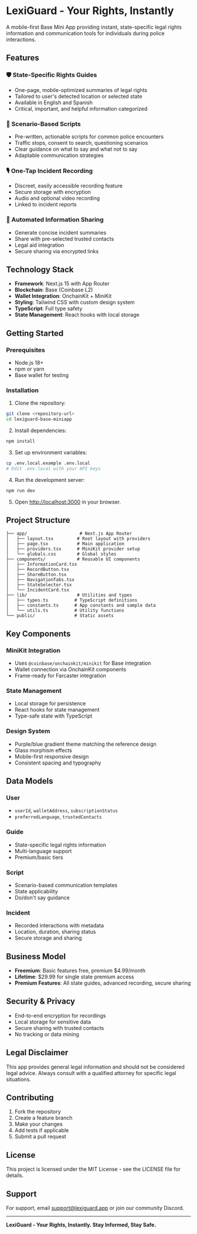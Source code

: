 # LexiGuard - Your Rights, Instantly

A mobile-first Base Mini App providing instant, state-specific legal rights information and communication tools for individuals during police interactions.

## Features

### 🛡️ State-Specific Rights Guides
- One-page, mobile-optimized summaries of legal rights
- Tailored to user's detected location or selected state
- Available in English and Spanish
- Critical, important, and helpful information categorized

### 📝 Scenario-Based Scripts
- Pre-written, actionable scripts for common police encounters
- Traffic stops, consent to search, questioning scenarios
- Clear guidance on what to say and what not to say
- Adaptable communication strategies

### 🎙️ One-Tap Incident Recording
- Discreet, easily accessible recording feature
- Secure storage with encryption
- Audio and optional video recording
- Linked to incident reports

### 🔗 Automated Information Sharing
- Generate concise incident summaries
- Share with pre-selected trusted contacts
- Legal aid integration
- Secure sharing via encrypted links

## Technology Stack

- **Framework**: Next.js 15 with App Router
- **Blockchain**: Base (Coinbase L2)
- **Wallet Integration**: OnchainKit + MiniKit
- **Styling**: Tailwind CSS with custom design system
- **TypeScript**: Full type safety
- **State Management**: React hooks with local storage

## Getting Started

### Prerequisites

- Node.js 18+ 
- npm or yarn
- Base wallet for testing

### Installation

1. Clone the repository:
```bash
git clone <repository-url>
cd lexiguard-base-miniapp
```

2. Install dependencies:
```bash
npm install
```

3. Set up environment variables:
```bash
cp .env.local.example .env.local
# Edit .env.local with your API keys
```

4. Run the development server:
```bash
npm run dev
```

5. Open [http://localhost:3000](http://localhost:3000) in your browser.

## Project Structure

```
├── app/                    # Next.js App Router
│   ├── layout.tsx         # Root layout with providers
│   ├── page.tsx           # Main application
│   ├── providers.tsx      # MiniKit provider setup
│   └── globals.css        # Global styles
├── components/            # Reusable UI components
│   ├── InformationCard.tsx
│   ├── RecordButton.tsx
│   ├── ShareButton.tsx
│   ├── NavigationTabs.tsx
│   ├── StateSelector.tsx
│   └── IncidentCard.tsx
├── lib/                   # Utilities and types
│   ├── types.ts          # TypeScript definitions
│   ├── constants.ts      # App constants and sample data
│   └── utils.ts          # Utility functions
└── public/               # Static assets
```

## Key Components

### MiniKit Integration
- Uses `@coinbase/onchainkit/minikit` for Base integration
- Wallet connection via OnchainKit components
- Frame-ready for Farcaster integration

### State Management
- Local storage for persistence
- React hooks for state management
- Type-safe state with TypeScript

### Design System
- Purple/blue gradient theme matching the reference design
- Glass morphism effects
- Mobile-first responsive design
- Consistent spacing and typography

## Data Models

### User
- `userId`, `walletAddress`, `subscriptionStatus`
- `preferredLanguage`, `trustedContacts`

### Guide
- State-specific legal rights information
- Multi-language support
- Premium/basic tiers

### Script
- Scenario-based communication templates
- State applicability
- Do/don't say guidance

### Incident
- Recorded interactions with metadata
- Location, duration, sharing status
- Secure storage and sharing

## Business Model

- **Freemium**: Basic features free, premium $4.99/month
- **Lifetime**: $29.99 for single state premium access
- **Premium Features**: All state guides, advanced recording, secure sharing

## Security & Privacy

- End-to-end encryption for recordings
- Local storage for sensitive data
- Secure sharing with trusted contacts
- No tracking or data mining

## Legal Disclaimer

This app provides general legal information and should not be considered legal advice. Always consult with a qualified attorney for specific legal situations.

## Contributing

1. Fork the repository
2. Create a feature branch
3. Make your changes
4. Add tests if applicable
5. Submit a pull request

## License

This project is licensed under the MIT License - see the LICENSE file for details.

## Support

For support, email support@lexiguard.app or join our community Discord.

---

**LexiGuard - Your Rights, Instantly. Stay Informed, Stay Safe.**
